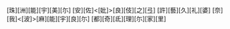 [珠][洲][能][宇][美][尓] [安][佐]<[妣]>[良][伎][之][弖] [許][藝][久][礼][婆] [奈][我]<[波]>[麻][能][宇][良][尓] [都][奇][氐][理][尓][家][里]
